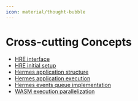 ```yaml
---
icon: material/thought-bubble
---
```



# Cross-cutting Concepts

<!-- See: https://docs.arc42.org/section-8/ -->

<!-- some notes about that  -->

- [HRE interface](./hre_interface.md)
- [HRE initial setup](./hre_init_setup.md)
- [Hermes application structure](./h_app_struct.md)
- [Hermes application execution](./h_app_exec.md)
- [Hermes events queue implementation](./h_events_queue.md)
- [WASM execution parallelization](./wasm_parallel.md)